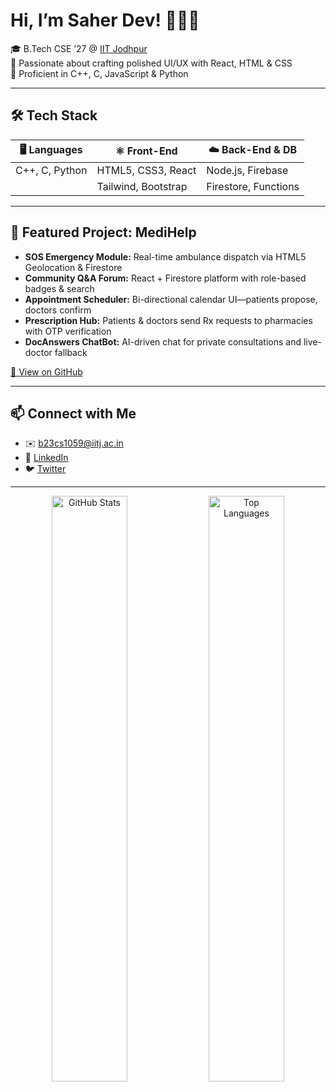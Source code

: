 <!--
  __________________________________________________
 /                                                  \
|   👋 Hey there! I’m Saher Dev — Front-end Dev &   |
|   Full-stack enthusiast building user-centric     |
|   web apps at IIT Jodhpur.                       |
 \__________________________________________________/
-->

# Hi, I’m Saher Dev! 👩🏻‍💻

🎓 B.Tech CSE ’27 @ [IIT Jodhpur](https://iitj.ac.in/)  
💬 Passionate about crafting polished UI/UX with React, HTML & CSS  
🔭 Proficient in C++, C, JavaScript & Python  

---

## 🛠️ Tech Stack

| 🖥️ Languages        | ⚛️ Front-End        | ☁️ Back-End & DB      |
|---------------------|---------------------|-----------------------|
| C++, C, Python      | HTML5, CSS3, React  | Node.js, Firebase     |
|                     | Tailwind, Bootstrap | Firestore, Functions  |

---

## 🚀 Featured Project: MediHelp

- **SOS Emergency Module:** Real-time ambulance dispatch via HTML5 Geolocation & Firestore  
- **Community Q&A Forum:** React + Firestore platform with role-based badges & search  
- **Appointment Scheduler:** Bi-directional calendar UI—patients propose, doctors confirm  
- **Prescription Hub:** Patients & doctors send Rx requests to pharmacies with OTP verification  
- **DocAnswers ChatBot:** AI-driven chat for private consultations and live-doctor fallback  

[🔗 View on GitHub](https://github.com/saherdev017/medihelppvt)

---

## 📫 Connect with Me

- ✉️ b23cs1059@iitj.ac.in  
- 🔗 [LinkedIn](https://www.linkedin.com/in/saherdev)  
- 🐦 [Twitter](https://twitter.com/saherdev017)

---

<p align="center">
  <img src="https://github-readme-stats.vercel.app/api?username=saherdev017&show_icons=true&theme=radical" alt="GitHub Stats" width="49%"/>
  <img src="https://github-readme-stats.vercel.app/api/top-langs?username=saherdev017&layout=compact&theme=radical" alt="Top Languages" width="49%"/>
</p>


<!--
**saherdev017/saherdev017** is a ✨ _special_ ✨ repository because its `README.md` (this file) appears on your GitHub profile.

Here are some ideas to get you started:

- 🔭 I’m currently working on ...
- 🌱 I’m currently learning ...
- 👯 I’m looking to collaborate on ...
- 🤔 I’m looking for help with ...
- 💬 Ask me about ...
- 📫 How to reach me: ...
- 😄 Pronouns: ...
- ⚡ Fun fact: ...
-->
